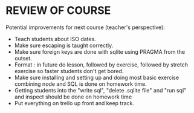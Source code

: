 # REVIEW OF COURSE

Potential improvements for next course (teacher's perspective):

- Teach students about ISO dates.
- Make sure escaping is taught correctly.
- Make sure foreign keys are done with sqlite using PRAGMA from the outset.
- Format : in future do lesson, followed by exercise, followed by stretch exercise so faster students don't get bored.
- Make sure installing and setting up and doing most basic exercise combining node and SQL is done on homework time.
- Getting students into the "write sql", "delete .sqlite file" and "run sql" and inspect should be done on homework time
- Put everything on trello up front and keep track.
